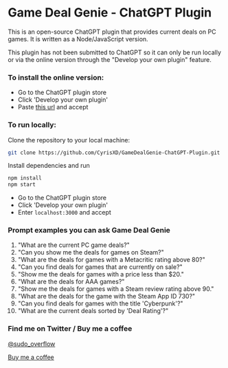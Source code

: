 # Game Deal Genie - ChatGPT Plugin

This is an open-source ChatGPT plugin that provides current deals on PC games. It is written as a Node/JavaScript version.

This plugin has not been submitted to ChatGPT so it can only be run locally or via the online version through the "Develop your own plugin" feature.

### To install the online version:

- Go to the ChatGPT plugin store
- Click 'Develop your own plugin'
- Paste [this url](https://gamedealgenie-chatgpt-plugin-pit95.ondigitalocean.app/.well-known/ai-plugin.json) and accept

### To run locally:

Clone the repository to your local machine:

```bash
git clone https://github.com/CyrisXD/GameDealGenie-ChatGPT-Plugin.git
```

Install dependencies and run

```bash
npm install
npm start
```

- Go to the ChatGPT plugin store
- Click 'Develop your own plugin'
- Enter `localhost:3000` and accept

### Prompt examples you can ask Game Deal Genie

1. "What are the current PC game deals?"
2. "Can you show me the deals for games on Steam?"
3. "What are the deals for games with a Metacritic rating above 80?"
4. "Can you find deals for games that are currently on sale?"
5. "Show me the deals for games with a price less than $20."
6. "What are the deals for AAA games?"
7. "Show me the deals for games with a Steam review rating above 90."
8. "What are the deals for the game with the Steam App ID 730?"
9. "Can you find deals for games with the title 'Cyberpunk'?"
10. "What are the current deals sorted by 'Deal Rating'?"

### Find me on Twitter / Buy me a coffee

[@sudo_overflow](https://twitter.com/sudo_overflow)

[Buy me a coffee](https://www.buymeacoffee.com/FiRmVXOZh)
